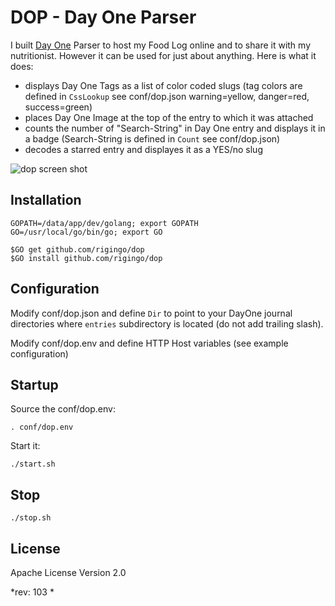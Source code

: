 # DOP - Day One Parser

I built [Day One](http://dayoneapp.com/) Parser to host my Food Log online and to share it with my nutritionist.  However it can be used for just about anything.  Here is what it does:

* displays Day One Tags as a list of color coded slugs (tag colors are defined in `CssLookup` see conf/dop.json warning=yellow, danger=red, success=green)
* places Day One Image at the top of the entry to which it was attached
* counts the number of "Search-String" in Day One entry and displays it in a badge (Search-String is defined in `Count` see conf/dop.json)
* decodes a starred entry and displayes it as a YES/no slug

![dop screen shot](https://s3.amazonaws.com/mve-shared/dop1.png)



## Installation

    GOPATH=/data/app/dev/golang; export GOPATH
    GO=/usr/local/go/bin/go; export GO

    $GO get github.com/rigingo/dop
    $GO install github.com/rigingo/dop

## Configuration

Modify conf/dop.json and define `Dir` to point to your DayOne journal directories where `entries` subdirectory is located (do not add trailing slash).

Modify conf/dop.env and define HTTP Host variables (see example configuration)

## Startup

Source the conf/dop.env:

    . conf/dop.env

Start it:

    ./start.sh

## Stop

    ./stop.sh

## License

Apache License Version 2.0

*rev:   103 *

